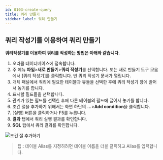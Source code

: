 ```yaml
---
id: 0103-create-query
title: 쿼리 만들기
sidebar_label: 쿼리 만들기
---
```


## 쿼리 작성기를 이용하여 쿼리 만들기

**쿼리작성기를 이용하여 쿼리를 작성하는 방법은 아래와 같습니다.**

1. 오라클 데이터베이스에 접속합니다.
2. 주 메뉴 **파일**>**새로 만들기**>**쿼리 작성기**를 선택합니다. 또는 새로 만들기 도구 모음에서 [쿼리 작성기]를 클릭합니다. 빈 쿼리 작성기 문서가 열립니다.
3. 개체 패널에서 쿼리에 필요한 테이블과 뷰들을 선택한 후에 쿼리 작성기 창에 끌어서 놓기를 합니다.
4. 표시할 필드들을 선택합니다.
5. 관계가 있는 필드를 선택한 후에 다른 테이블의 필드에 끌어서 놓기를 합니다.
6. 조건 절을 추가하기 위해서는 화면 하단의 **...**>**Add condition**을 클릭합니다.
7. [실행] 버튼을 클릭하거나 F5를 누릅니다.
8. **결과** 탭에서 쿼리 실행 결과를 확인합니다.
9. **SQL** 탭에서 쿼리 결과를 확인합니다.

![조건 절 추가하기](https://s3.ap-northeast-2.amazonaws.com/sqlgate-manual-content/90AF8092E51FB9C698A440CE667735B0.jpg)

> 팁 : 테이블 Alias를 지정하려면 테이블 이름을 더블 클릭하고 Alias를 입력합니다.

